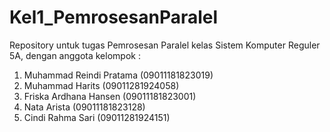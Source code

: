 # Kel1_PemrosesanParalel
Repository untuk tugas Pemrosesan Paralel kelas Sistem Komputer Reguler 5A, dengan anggota kelompok :
  1. Muhammad Reindi Pratama (09011181823019)
  2. Muhammad Harits (09011281924058)
  3. Friska Ardhana Hansen (09011181823001)
  4. Nata Arista (09011181823128)
  5. Cindi Rahma Sari (09011281924151)
  
